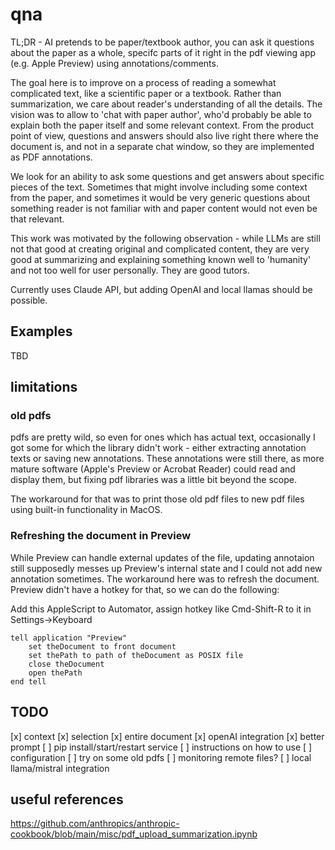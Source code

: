 # qna

TL;DR - AI pretends to be paper/textbook author, you can ask it questions about the paper as a whole, specifc parts of it right in the pdf viewing app (e.g. Apple Preview) using annotations/comments.

The goal here is to improve on a process of reading a somewhat complicated text, like a scientific paper or a textbook. Rather than summarization, we care about reader's understanding of all the details. The vision was to allow to 'chat with paper author', who'd probably be able to explain both the paper itself and some relevant context. From the product point of view, questions and answers should also live right there where the document is, and not in a separate chat window, so they are implemented as PDF annotations.

We look for an ability to ask some questions and get answers about specific pieces of the text. Sometimes that might involve including some context from the paper, and sometimes it would be very generic questions about something reader is not familiar with and paper content would not even be that relevant.

This work was motivated by the following observation - while LLMs are still not that good at creating original and complicated content, they are very good at summarizing and explaining something known well to 'humanity' and not too well for user personally. They are good tutors.

Currently uses Claude API, but adding OpenAI and local llamas should be possible.

## Examples

TBD

## limitations

### old pdfs

pdfs are pretty wild, so even for ones which has actual text, occasionally I got some for which the library didn't work - either extracting annotation texts or saving new annotations. These annotations were still there, as more mature software (Apple's Preview or Acrobat Reader) could read and display them, but fixing pdf libraries was a little bit beyond the scope. 

The workaround for that was to print those old pdf files to new pdf files using built-in functionality in MacOS.

### Refreshing the document in Preview

While Preview can handle external updates of the file, updating annotaion still supposedly messes up Preview's internal state and I could not add new annotation sometimes. The workaround here was to refresh the document. Preview didn't have a hotkey for that, so we can do the following: 

Add this AppleScript to Automator, assign hotkey like Cmd-Shift-R to it in Settings->Keyboard

```
tell application "Preview"
	set theDocument to front document
	set thePath to path of theDocument as POSIX file
	close theDocument
	open thePath
end tell
```

## TODO

[x] context
	[x] selection
	[x] entire document
[x] openAI integration
[x] better prompt
[ ] pip install/start/restart service
[ ] instructions on how to use
[ ] configuration
[ ] try on some old pdfs
[ ] monitoring remote files?
[ ] local llama/mistral integration

## useful references

https://github.com/anthropics/anthropic-cookbook/blob/main/misc/pdf_upload_summarization.ipynb

